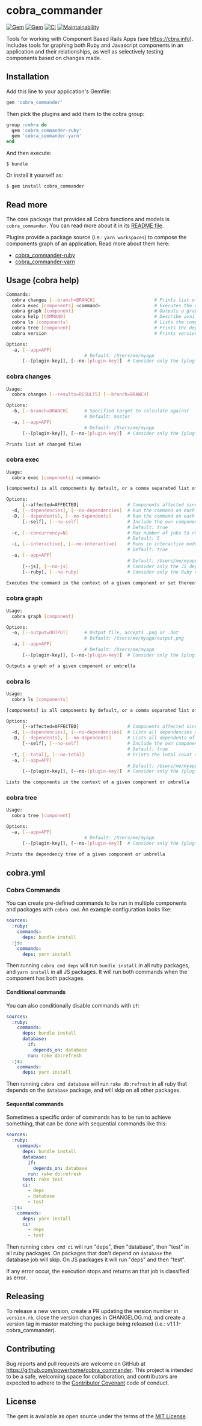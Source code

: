# cobra_commander

[![Gem](https://img.shields.io/gem/dv/cobra_commander/stable.svg)](https://rubygems.org/gems/cobra_commander)
[![Gem](https://img.shields.io/gem/v/cobra_commander.svg)](https://rubygems.org/gems/cobra_commander)
[![CI](https://github.com/powerhome/cobra_commander/actions/workflows/ci.yml/badge.svg)](https://github.com/powerhome/cobra_commander/actions/workflows/ci.yml)
[![Maintainability](https://api.codeclimate.com/v1/badges/7fe0781c18f6923ab753/maintainability)](https://codeclimate.com/github/powerhome/cobra_commander/maintainability)

Tools for working with Component Based Rails Apps (see https://cbra.info). Includes tools for graphing both Ruby and Javascript components in an application and their relationships, as well as selectively testing components based on changes made.

## Installation

Add this line to your application's Gemfile:

```ruby
gem 'cobra_commander'
```

Then pick the plugins and add them to the cobra group:

```ruby
group :cobra do
  gem 'cobra_commander-ruby'
  gem 'cobra_commander-yarn'
end
```

And then execute:

    $ bundle

Or install it yourself as:

    $ gem install cobra_commander

## Read more

The core package that provides all Cobra functions and models is `cobra_commander`. You can read more about it in its [README file](https://github.com/powerhome/cobra_commander/blob/main/cobra_commander/docs/README.md).

Plugins provide a package source (i.e.: `yarn workspaces`) to compose the components graph of an application. Read more about them here:

  - [cobra_commander-ruby](https://github.com/powerhome/cobra_commander/blob/main/cobra_commander-ruby/docs/README.md)
  - [cobra_commander-yarn](https://github.com/powerhome/cobra_commander/blob/main/cobra_commander-yarn/docs/README.md)

## Usage (cobra help)

```bash
Commands:
  cobra changes [--branch=BRANCH]                      # Prints list of changed files
  cobra exec [components] <command>                    # Executes the command in the context of a given component or set thereof. Defaults to all components.
  cobra graph [component]                              # Outputs a graph of a given component or umbrella
  cobra help [COMMAND]                                 # Describe available commands or one specific command
  cobra ls [components]                                # Lists the components in the context of a given component or umbrella
  cobra tree [component]                               # Prints the dependency tree of a given component or umbrella
  cobra version                                        # Prints version

Options:
  -a, [--app=APP]
                             # Default: /Users/me/myapp
      [--[plugin-key]], [--no-[plugin-key]]  # Consider only the [plugin] dependency graph
```

### cobra changes

```sh
Usage:
  cobra changes [--results=RESULTS] [--branch=BRANCH]

Options:
  -b, [--branch=BRANCH]      # Specified target to calculate against
                             # Default: master
  -a, [--app=APP]
                             # Default: /Users/me/myapp
      [--[plugin-key]], [--no-[plugin-key]]  # Consider only the [plugin] dependency graph

Prints list of changed files
```

### cobra exec

```sh
Usage:
  cobra exec [components] <command>

[components] is all components by default, or a comma separated list of component names (no spaces between)

Options:
      [--affected=AFFECTED]                  # Components affected since given branch [default: main]
  -d, [--dependencies], [--no-dependencies]  # Run the command on each dependency of a given component
  -D, [--dependents], [--no-dependents]      # Run the command on each dependent of a given component
      [--self], [--no-self]                  # Include the own component
                                             # Default: true
  -c, [--concurrency=N]                      # Max number of jobs to run concurrently
                                             # Default: 5
  -i, [--interactive], [--no-interactive]    # Runs in interactive mode to allow the user to inspect the output of each component
                                             # Default: true
  -a, [--app=APP]
                                             # Default: /Users/me/myapp
      [--js], [--no-js]                      # Consider only the JS dependency graph
      [--ruby], [--no-ruby]                  # Consider only the Ruby dependency graph

Executes the command in the context of a given component or set thereof. Defaults to all components.
```

### cobra graph

```sh
Usage:
  cobra graph [component]

Options:
  -o, [--output=OUTPUT]      # Output file, accepts .png or .dot
                             # Default: /Users/me/myapp/output.png
  -a, [--app=APP]
                             # Default: /Users/me/myapp
      [--[plugin-key]], [--no-[plugin-key]]  # Consider only the [plugin] dependency graph

Outputs a graph of a given component or umbrella
```

### cobra ls

```sh
Usage:
  cobra ls [components]

[components] is all components by default, or a comma separated list of component names (no spaces between)

Options:
      [--affected=AFFECTED]                  # Components affected since given branch [default: main]
  -d, [--dependencies], [--no-dependencies]  # Lists all dependencies of a given component
  -D, [--dependents], [--no-dependents]      # Lists all dependents of a given component
      [--self], [--no-self]                  # Include the own component
                                             # Default: true
  -t, [--total], [--no-total]                # Prints the total count of components
  -a, [--app=APP]
                                             # Default: /Users/me/myapp
      [--[plugin-key]], [--no-[plugin-key]]  # Consider only the [plugin] dependency graph

Lists the components in the context of a given component or umbrella
```

### cobra tree

```sh
Usage:
  cobra tree [component]

Options:
  -a, [--app=APP]
                             # Default: /Users/me/myapp
      [--[plugin-key]], [--no-[plugin-key]]  # Consider only the [plugin] dependency graph

Prints the dependency tree of a given component or umbrella
```

## cobra.yml

### Cobra Commands

You can create pre-defined commands to be run in multiple components and packages with `cobra cmd`. An example configuration looks like:

```yaml
sources:
  :ruby:
    commands:
      deps: bundle install
  :js:
    commands:
      deps: yarn install
```

Then running `cobra cmd deps` will run `bundle install` in all ruby packages, and `yarn install` in all JS packages. It will run both commands when the component has both packages.

#### Conditional commands

You can also conditionally disable commands with `if`:

```yaml
sources:
  :ruby:
    commands:
      deps: bundle install
      database:
        if:
          depends_on: database
        run: rake db:refresh
  :js:
    commands:
      deps: yarn install
```

Then running `cobra cmd database` will run `rake db:refresh` in all ruby that depends on the `database` package, and will skip on all other packages.

#### Sequential commands

Sometimes a specific order of commands has to be run to achieve something, that can be done with sequential commands like this:

```yaml
sources:
  :ruby:
    commands:
      deps: bundle install
      database:
        if:
          depends_on: database
        run: rake db:refresh
      test: rake test
      ci:
        - deps
        - database
        - test
  :js:
    commands:
      deps: yarn install
      ci:
        - deps
        - test
```

Then running `cobra cmd ci` will run "deps", then "database", then "test" in all ruby packages. On packages that don't depend on `database` the database job will skip. On JS packages it will run "deps" and then "test".

If any error occur, the execution stops and returns an that job is classified as error.

## Releasing

To release a new version, create a PR updating the version number in `version.rb`, close the version changes in CHANGELOG.md, and create a version tag in master matching the package being released (i.e.: v1.1.1-cobra_commander).

## Contributing

Bug reports and pull requests are welcome on GitHub at https://github.com/powerhome/cobra_commander. This project is intended to be a safe, welcoming space for collaboration, and contributors are expected to adhere to the [Contributor Covenant](http://contributor-covenant.org) code of conduct.

## License

The gem is available as open source under the terms of the [MIT License](http://opensource.org/licenses/MIT).
